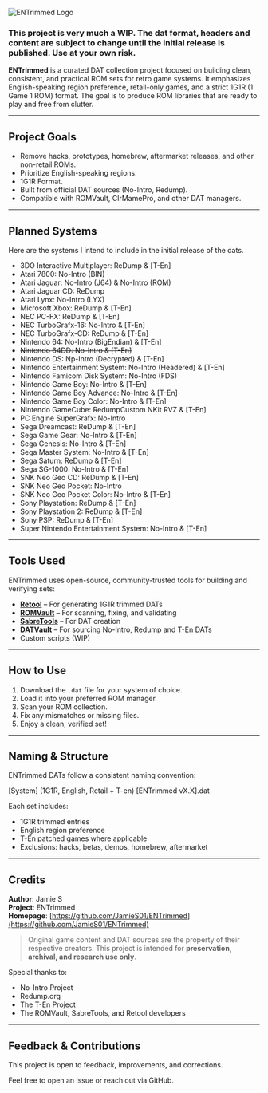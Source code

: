![ENTrimmed Logo](https://github.com/user-attachments/assets/0dd37a29-14e9-4d21-80a9-22f035606dcf)

### This project is very much a WIP. The dat format, headers and content are subject to change until the initial release is published. Use at your own risk.

**ENTrimmed** is a curated DAT collection project focused on building clean, consistent, and practical ROM sets for retro game systems. It emphasizes English-speaking region preference, retail-only games, and a strict 1G1R (1 Game 1 ROM) format. The goal is to produce ROM libraries that are ready to play and free from clutter.

---

## Project Goals

- Remove hacks, prototypes, homebrew, aftermarket releases, and other non-retail ROMs.
- Prioritize English-speaking regions.
- 1G1R Format.
- Built from official DAT sources (No-Intro, Redump).
- Compatible with ROMVault, ClrMamePro, and other DAT managers.

---

## Planned Systems

Here are the systems I intend to include in the initial release of the dats. 

- 3DO Interactive Multiplayer: ReDump & [T-En]
- Atari 7800: No-Intro (BIN)
- Atari Jaguar: No-Intro (J64) & No-Intro (ROM) 
- Atari Jaguar CD: ReDump
- Atari Lynx: No-Intro (LYX)
- Microsoft Xbox: ReDump & [T-En]
- NEC PC-FX: ReDump & [T-En]
- NEC TurboGrafx-16: No-Intro & [T-En]
- NEC TurboGrafx-CD: ReDump & [T-En]
- Nintendo 64: No-Intro (BigEndian) & [T-En]
- ~~Nintendo 64DD: No-Intro & [T-En]~~
- Nintendo DS: Np-Intro (Decrypted) & [T-En]
- Nintendo Entertainment System: No-Intro (Headered) & [T-En]
- Nintendo Famicom Disk System: No-Intro (FDS)
- Nintendo Game Boy: No-Intro & [T-En] 
- Nintendo Game Boy Advance: No-Intro & [T-En] 
- Nintendo Game Boy Color: No-Intro & [T-En] 
- Nintendo GameCube: RedumpCustom NKit RVZ & [T-En]
- PC Engine SuperGrafx: No-Intro
- Sega Dreamcast: ReDump & [T-En]
- Sega Game Gear: No-Intro & [T-En]
- Sega Genesis: No-Intro & [T-En]
- Sega Master System: No-Intro & [T-En]
- Sega Saturn: ReDump & [T-En]
- Sega SG-1000: No-Intro & [T-En]
- SNK Neo Geo CD: ReDump & [T-En]
- SNK Neo Geo Pocket: No-Intro
- SNK Neo Geo Pocket Color: No-Intro & [T-En]
- Sony Playstation: ReDump & [T-En]
- Sony Playstation 2: ReDump & [T-En]
- Sony PSP: ReDump & [T-En]
- Super Nintendo Entertainment System: No-Intro & [T-En] 

---

## Tools Used

ENTrimmed uses open-source, community-trusted tools for building and verifying sets:

- [**Retool**](https://github.com/unexpectedpanda/retool) – For generating 1G1R trimmed DATs
- [**ROMVault**](https://www.romvault.com/) – For scanning, fixing, and validating
- [**SabreTools**](https://github.com/SabreTools/SabreTools) – For DAT creation
- [**DATVault**](https://www.datvault.com/) – For sourcing No-Intro, Redump and T-En DATs
- Custom scripts (WIP)

---

## How to Use

1. Download the `.dat` file for your system of choice.
2. Load it into your preferred ROM manager.
3. Scan your ROM collection.
4. Fix any mismatches or missing files.
5. Enjoy a clean, verified set!

---

## Naming & Structure

ENTrimmed DATs follow a consistent naming convention:

[System] (1G1R, English, Retail + T-en) [ENTrimmed vX.X].dat

Each set includes:
- 1G1R trimmed entries
- English region preference
- T-En patched games where applicable
- Exclusions: hacks, betas, demos, homebrew, aftermarket

---

## Credits

**Author**: Jamie S  
**Project**: ENTrimmed   
**Homepage**: [https://github.com/JamieS01/ENTrimmed](https://github.com/JamieS01/ENTrimmed)

> Original game content and DAT sources are the property of their respective creators. This project is intended for **preservation, archival, and research use only**.

Special thanks to:
- No-Intro Project  
- Redump.org  
- The T-En Project  
- The ROMVault, SabreTools, and Retool developers

---

## Feedback & Contributions

This project is open to feedback, improvements, and corrections.

Feel free to open an issue or reach out via GitHub.
